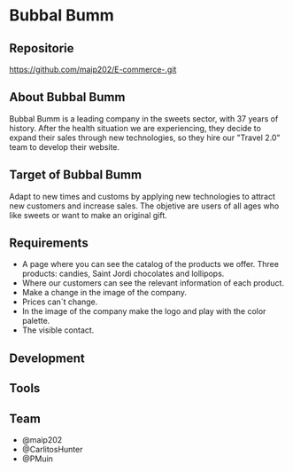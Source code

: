 # Bubbal Bumm


## **Repositorie**

https://github.com/maip202/E-commerce-.git

## **About Bubbal Bumm**


Bubbal Bumm is a leading company in the sweets sector, with 37 years of history. After the health situation we are experiencing, they decide to expand their sales through new technologies, so they hire our "Travel 2.0" team to develop their website.


## **Target of Bubbal Bumm**

Adapt to new times and customs by applying new technologies to attract new customers and increase sales. The objetive are users of all ages who like sweets or want to make an original gift.


## **Requirements**

- A page where you can see the catalog of the products we offer. Three products: candies, Saint Jordi chocolates and lollipops.
- Where our customers can see the relevant information of each product.
- Make a change in the image of the company.
- Prices can´t change.
- In the image of the company make the logo and play with the color palette.
- The visible contact.


## **Development**


## **Tools**


## **Team**

-  @maip202
-  @CarlitosHunter
-  @PMuin




